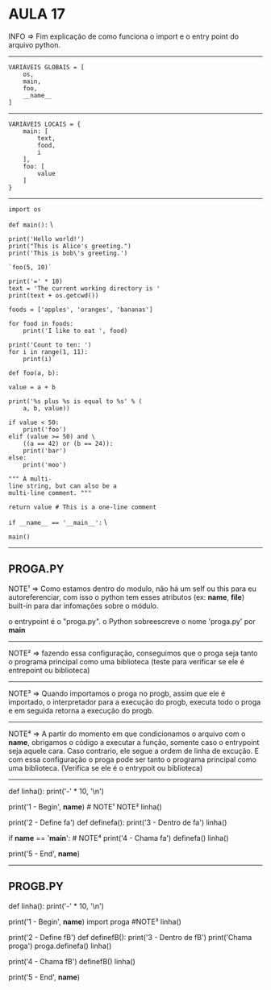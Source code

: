 # AULA 17

INFO => Fim explicação de como funciona o import e o entry point do arquivo python.

---

    VARIÁVEIS GLOBAIS = [
        os,
        main,
        foo,
        __name__
    ]

---

    VARIÁVEIS LOCAIS = {
        main: [
            text,
            food,
            i
        ],
        foo: [
            value
        ]
    }

---

`import os`

`def main():` \

    print('Hello world!')
    print("This is Alice's greeting.")
    print('This is bob\'s greeting.')

    `foo(5, 10)`

    print('=' * 10)
    text = 'The current working directory is '
    print(text + os.getcwd())

    foods = ['apples', 'oranges', 'bananas']

    for food in foods:
        print('I like to eat ', food)

    print('Count to ten: ')
    for i in range(1, 11):
        print(i)`

`def foo(a, b):`

    value = a + b

    print('%s plus %s is equal to %s' % (
        a, b, value))

    if value < 50:
        print('foo')
    elif (value >= 50) and \
        ((a == 42) or (b == 24)):
        print('bar')
    else:
        print('moo')

    """ A multi-
    line string, but can also be a 
    multi-line comment. """

    return value # This is a one-line comment

`if __name__ == '__main__':` \

    main()

---

## PROGA.PY

NOTE¹ => Como estamos dentro do modulo, não há um self ou this para eu autoreferenciar, com isso o python tem esses atributos (ex: __name__, __file__) built-in para dar infomações sobre o módulo.

o entrypoint é o "proga.py". o Python sobreescreve o nome 'proga.py' por __main__

---

NOTE² => fazendo essa configuração, conseguimos que o proga seja tanto o programa principal como uma biblioteca (teste para verificar se ele é entrepoint ou biblioteca)

---

NOTE³ => Quando importamos o proga no progb, assim que ele é importado, o interpretador para a execução do progb, executa todo o proga e em seguida retorna a execução do progb.

---

NOTE⁴ => A partir do momento em que condicionamos o arquivo com o __name__, obrigamos o código a executar a função, somente caso o entrypoint seja aquele cara. Caso contrario, ele segue a ordem de linha de excução. E com essa configuração o proga pode ser tanto o programa principal como uma biblioteca. (Verifica se ele é o entrypoit ou biblioteca)

---

def linha():
    print('-' * 10, '\n')

print('1 - Begin', __name__) # NOTE¹ NOTE²
linha()

print('2 - Define fa')
def definefa():
    print('3 - Dentro de fa')
linha()

if __name__ == '__main__': # NOTE⁴
    print('4 - Chama fa')
    definefa()
    linha()

print('5 - End', __name__)

---

## PROGB.PY

def linha():
    print('-' * 10, '\n')

print('1 - Begin', __name__)
import proga #NOTE³
linha()

print('2 - Define fB')
def definefB():
    print('3 - Dentro de fB')
    print('Chama proga')
    proga.definefa()
linha()

print('4 - Chama fB')
definefB()
linha()

print('5 - End', __name__)
